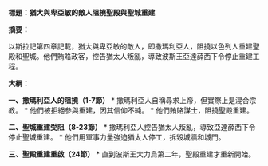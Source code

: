 **標題：猶大與卑亞敏的敵人阻撓聖殿與聖城重建**

**摘要：**

以斯拉記第四章記載，猶大與卑亞敏的敵人，即撒瑪利亞人，阻撓以色列人重建聖殿和聖城。他們賄賂政客，控告猶太人叛亂，導致波斯王亞達薛西下令停止重建工程。

**大綱：**

**一、撒瑪利亞人的阻撓（1-7節）**
    * 撒瑪利亞人自稱尋求上帝，但實際上是混合宗教。
    * 他們被拒絕參與重建，因其信仰不純。
    * 他們賄賂謀士，阻撓聖殿重建。

**二、聖城重建受阻（8-23節）**
    * 撒瑪利亞人控告猶太人叛亂，導致亞達薛西下令停止聖城重建。
    * 他們用軍事力量強迫猶太人停工，拆毀城牆和城門。

**三、聖殿重建重啟（24節）**
    * 直到波斯王大力烏第二年，聖殿重建才重新開始。